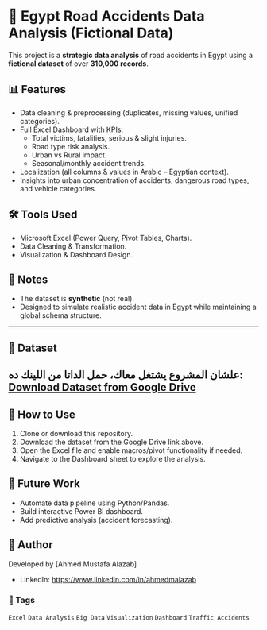 # 🚦 Egypt Road Accidents Data Analysis (Fictional Data)

This project is a **strategic data analysis** of road accidents in Egypt using a **fictional dataset** of over **310,000 records**.

## 📊 Features
- Data cleaning & preprocessing (duplicates, missing values, unified categories).
- Full Excel Dashboard with KPIs:
  - Total victims, fatalities, serious & slight injuries.
  - Road type risk analysis.
  - Urban vs Rural impact.
  - Seasonal/monthly accident trends.
- Localization (all columns & values in Arabic – Egyptian context).
- Insights into urban concentration of accidents, dangerous road types, and vehicle categories.

## 🛠 Tools Used
- Microsoft Excel (Power Query, Pivot Tables, Charts).
- Data Cleaning & Transformation.
- Visualization & Dashboard Design.



## 📎 Notes
- The dataset is **synthetic** (not real).
- Designed to simulate realistic accident data in Egypt while maintaining a global schema structure.

---
## 📂 Dataset
علشان المشروع يشتغل معاك، حمل الداتا من اللينك ده:  
[Download Dataset from Google Drive](https://drive.google.com/drive/folders/1lqbMIOKOjxmN-2nIVaykNCVmPv3KUish?usp=drive_link)
---
## 🚀 How to Use
1. Clone or download this repository.
2. Download the dataset from the Google Drive link above.
3. Open the Excel file and enable macros/pivot functionality if needed.
4. Navigate to the Dashboard sheet to explore the analysis.

## 🔮 Future Work
- Automate data pipeline using Python/Pandas.
- Build interactive Power BI dashboard.
- Add predictive analysis (accident forecasting).

## 👤 Author
Developed by [Ahmed Mustafa Alazab]  
- LinkedIn:  https://www.linkedin.com/in/ahmedmalazab


### 📌 Tags
`Excel` `Data Analysis` `Big Data` `Visualization` `Dashboard` `Traffic Accidents`

